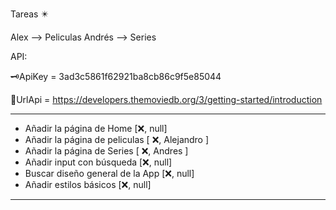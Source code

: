 Tareas ✴️

Alex --> Peliculas
Andrés --> Series

API:

🗝️ApiKey = 3ad3c5861f62921ba8cb86c9f5e85044

🔗UrlApi = https://developers.themoviedb.org/3/getting-started/introduction

___________________________________________________
- Añadir la página de Home                [❌, null]      
- Añadir la página de peliculas           [ ❌, Alejandro ]
- Añadir la página de Series              [ ❌, Andres ]     
- Añadir input con búsqueda               [❌, null]     
- Buscar diseño general de la App         [❌, null]        
- Añadir estilos básicos                  [❌, null]        
__________________________________________________